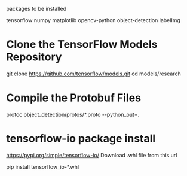 packages to be installed

tensorflow
numpy
matplotlib
opencv-python
object-detection
labelImg




# Clone the TensorFlow Models Repository

git clone https://github.com/tensorflow/models.git
cd models/research



# Compile the Protobuf Files

protoc object_detection/protos/*.proto --python_out=.



# tensorflow-io package install

https://pypi.org/simple/tensorflow-io/
Download .whl file from this url

pip install tensorflow_io-*.whl
